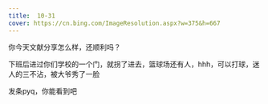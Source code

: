 ```yaml
---
title:  10-31
cover: https://cn.bing.com/ImageResolution.aspx?w=375&h=667
---
```


你今天文献分享怎么样，还顺利吗？


下班后进过你们学校的一个门，就拐了进去，篮球场还有人，hhh，可以打球，迷人的三不沾，被大爷秀了一脸



发条pyq，你能看到吧